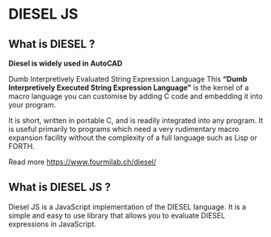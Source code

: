 # DIESEL JS

## What is DIESEL ?

**Diesel is widely used in AutoCAD**

Dumb Interpretively Evaluated String Expression Language
This **“Dumb Interpretively Executed String Expression Language”** is the kernel of a macro language you can customise by adding C code and embedding it into your program.

It is short, written in portable C, and is readily integrated into any program. It is useful primarily to programs which need a very rudimentary macro expansion facility without the complexity of a full language such as Lisp or FORTH.

Read more <https://www.fourmilab.ch/diesel/>

## What is DIESEL JS ?

Diesel JS is a JavaScript implementation of the DIESEL language. It is a simple and easy to use library that allows you to evaluate DIESEL expressions in JavaScript.
